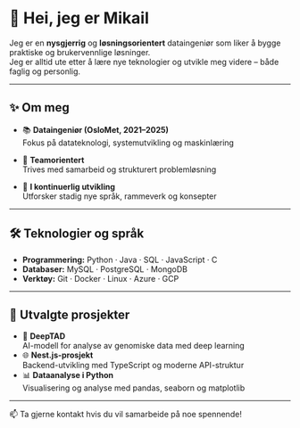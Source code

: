 # 👋 Hei, jeg er Mikail

Jeg er en **nysgjerrig** og **løsningsorientert** dataingeniør som liker å bygge praktiske og brukervennlige løsninger.  
Jeg er alltid ute etter å lære nye teknologier og utvikle meg videre – både faglig og personlig.



---

## ✨ Om meg

- 📚 **Dataingeniør (OsloMet, 2021–2025)**  
  Fokus på datateknologi, systemutvikling og maskinlæring  

- 👥 **Teamorientert**  
  Trives med samarbeid og strukturert problemløsning

- 🔄 **I kontinuerlig utvikling**  
  Utforsker stadig nye språk, rammeverk og konsepter  

---

## 🛠️ Teknologier og språk

- **Programmering:** Python · Java · SQL · JavaScript · C  
- **Databaser:** MySQL · PostgreSQL · MongoDB  
- **Verktøy:** Git · Docker · Linux · Azure · GCP  

---

## 📂 Utvalgte prosjekter

- 🔬 **DeepTAD**  
  AI-modell for analyse av genomiske data med deep learning  
- 🌐 **Nest.js-prosjekt**  
  Backend-utvikling med TypeScript og moderne API-struktur  
- 📊 **Dataanalyse i Python**  
  Visualisering og analyse med pandas, seaborn og matplotlib

---

📫 Ta gjerne kontakt hvis du vil samarbeide på noe spennende!
